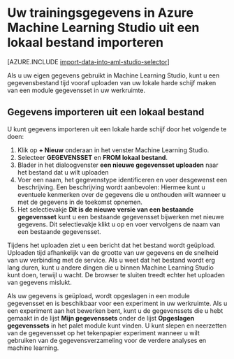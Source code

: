 <properties
    pageTitle="Gegevens importeren in Machine Learning Studio uit een lokaal bestand | Microsoft Azure"
    description="Hoe u de trainingsgegevens Azure Machine Learning Studio importeren uit een lokaal bestand."
    keywords="gegevensindeling, gegevenstypen, gegevensbronnen, trainingsgegevens importeren"
    services="machine-learning"
    documentationCenter=""
    authors="garyericson"
    manager="jhubbard"
    editor="cgronlun"/>

<tags
    ms.service="machine-learning"
    ms.workload="data-services"
    ms.tgt_pltfrm="na"
    ms.devlang="na"
    ms.topic="article"
    ms.date="09/16/2016"
    ms.author="garye;bradsev" />


# <a name="import-your-training-data-into-azure-machine-learning-studio-from-a-local-file"></a>Uw trainingsgegevens in Azure Machine Learning Studio uit een lokaal bestand importeren

[AZURE.INCLUDE [import-data-into-aml-studio-selector](../../includes/machine-learning-import-data-into-aml-studio.md)]


Als u uw eigen gegevens gebruikt in Machine Learning Studio, kunt u een gegevensbestand tijd vooraf uploaden van uw lokale harde schijf maken van een module gegevensset in uw werkruimte. 


## <a name="import-data-from-a-local-file"></a>Gegevens importeren uit een lokaal bestand

U kunt gegevens importeren uit een lokale harde schijf door het volgende te doen:

1. Klik op **+ Nieuw** onderaan in het venster Machine Learning Studio.
2. Selecteer **GEGEVENSSET** en **FROM lokaal bestand**.
3. Blader in het dialoogvenster **een nieuwe gegevensset uploaden** naar het bestand dat u wilt uploaden
4. Voer een naam, het gegevenstype identificeren en voer desgewenst een beschrijving. Een beschrijving wordt aanbevolen: Hiermee kunt u eventuele kenmerken over de gegevens die u onthouden wilt wanneer u met de gegevens in de toekomst opnemen.
5. Het selectievakje **Dit is de nieuwe versie van een bestaande gegevensset** kunt u een bestaande gegevensset bijwerken met nieuwe gegevens. Dit selectievakje klikt u op en voer vervolgens de naam van een bestaande gegevensset.

Tijdens het uploaden ziet u een bericht dat het bestand wordt geüpload. Uploaden tijd afhankelijk van de grootte van uw gegevens en de snelheid van uw verbinding met de service.
Als u weet dat het bestand wordt erg lang duren, kunt u andere dingen die u binnen Machine Learning Studio kunt doen, terwijl u wacht. De browser te sluiten treedt echter het uploaden van gegevens mislukt.

Als uw gegevens is geüpload, wordt opgeslagen in een module gegevensset en is beschikbaar voor een experiment in uw werkruimte.
Als u een experiment aan het bewerken bent, kunt u de gegevenssets die u hebt gemaakt in de lijst **Mijn gegevenssets** onder de lijst **Opgeslagen gegevenssets** in het palet module kunt vinden. U kunt slepen en neerzetten van de gegevensset op het tekenpapier experiment wanneer u wilt gebruiken van de gegevensverzameling voor de verdere analyses en machine learning.



